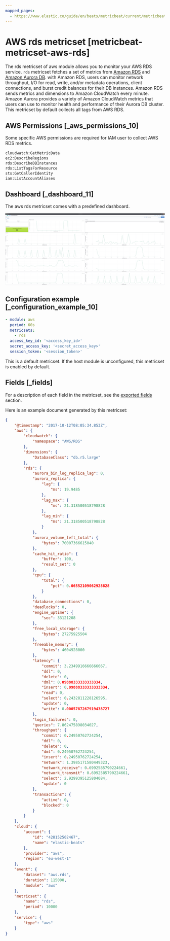 ```yaml
---
mapped_pages:
  - https://www.elastic.co/guide/en/beats/metricbeat/current/metricbeat-metricset-aws-rds.html
---
```


# AWS rds metricset [metricbeat-metricset-aws-rds]

The rds metricset of aws module allows you to monitor your AWS RDS service. `rds` metricset fetches a set of metrics from [Amazon RDS](https://docs.aws.amazon.com/AmazonRDS/latest/UserGuide/MonitoringOverview.html) and [Amazon Aurora DB](https://docs.aws.amazon.com/AmazonRDS/latest/AuroraUserGuide/Aurora.Monitoring.html). with Amazon RDS, users can monitor network throughput, I/O for read, write, and/or metadata operations, client connections, and burst credit balances for their DB instances. Amazon RDS sends metrics and dimensions to Amazon CloudWatch every minute. Amazon Aurora provides a variety of Amazon CloudWatch metrics that users can use to monitor health and performance of their Aurora DB cluster. This metricset by default collects all tags from AWS RDS.


## AWS Permissions [_aws_permissions_10]

Some specific AWS permissions are required for IAM user to collect AWS RDS metrics.

```
cloudwatch:GetMetricData
ec2:DescribeRegions
rds:DescribeDBInstances
rds:ListTagsForResource
sts:GetCallerIdentity
iam:ListAccountAliases
```


## Dashboard [_dashboard_11]

The aws rds metricset comes with a predefined dashboard.

![metricbeat aws rds overview](images/metricbeat-aws-rds-overview.png)


## Configuration example [_configuration_example_10]

```yaml
- module: aws
  period: 60s
  metricsets:
    - rds
  access_key_id: '<access_key_id>'
  secret_access_key: '<secret_access_key>'
  session_token: '<session_token>'
```

This is a default metricset. If the host module is unconfigured, this metricset is enabled by default.

## Fields [_fields]

For a description of each field in the metricset, see the [exported fields](/reference/metricbeat/exported-fields-aws.md) section.

Here is an example document generated by this metricset:

```json
{
    "@timestamp": "2017-10-12T08:05:34.853Z",
    "aws": {
        "cloudwatch": {
            "namespace": "AWS/RDS"
        },
        "dimensions": {
            "DatabaseClass": "db.r5.large"
        },
        "rds": {
            "aurora_bin_log_replica_lag": 0,
            "aurora_replica": {
                "lag": {
                    "ms": 19.9485
                },
                "lag_max": {
                    "ms": 21.318500518798828
                },
                "lag_min": {
                    "ms": 21.318500518798828
                }
            },
            "aurora_volume_left_total": {
                "bytes": 70007366615040
            },
            "cache_hit_ratio": {
                "buffer": 100,
                "result_set": 0
            },
            "cpu": {
                "total": {
                    "pct": 0.06552109062928828
                }
            },
            "database_connections": 0,
            "deadlocks": 0,
            "engine_uptime": {
                "sec": 33121208
            },
            "free_local_storage": {
                "bytes": 27275925504
            },
            "freeable_memory": {
                "bytes": 4604928000
            },
            "latency": {
                "commit": 3.2349916666666667,
                "ddl": 0,
                "delete": 0,
                "dml": 0.09888333333333334,
                "insert": 0.09888333333333334,
                "read": 0,
                "select": 0.2432811228126595,
                "update": 0,
                "write": 0.0005787267919438727
            },
            "login_failures": 0,
            "queries": 7.862475898034027,
            "throughput": {
                "commit": 0.24950762724254,
                "ddl": 0,
                "delete": 0,
                "dml": 0.24950762724254,
                "insert": 0.24950762724254,
                "network": 1.3985171580449323,
                "network_receive": 0.6992585790224661,
                "network_transmit": 0.6992585790224661,
                "select": 2.9299395125804084,
                "update": 0
            },
            "transactions": {
                "active": 0,
                "blocked": 0
            }
        }
    },
    "cloud": {
        "account": {
            "id": "428152502467",
            "name": "elastic-beats"
        },
        "provider": "aws",
        "region": "eu-west-1"
    },
    "event": {
        "dataset": "aws.rds",
        "duration": 115000,
        "module": "aws"
    },
    "metricset": {
        "name": "rds",
        "period": 10000
    },
    "service": {
        "type": "aws"
    }
}
```
